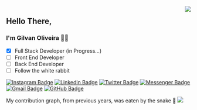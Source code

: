 <!-- Resumo das atividades no GitHub -->
<img align="right" src="https://github-readme-stats.vercel.app/api?username=GilvanPOliveira&show_icons=true&icon_color=CE1D2D&text_color=718096&bg_color=00000000&hide_title=true&hide_border=true"/>

## Hello There, 
### I'm Gilvan Oliveira 🙋‍♂️

- [X] Full Stack Developer (in Progress...)
- [ ] Front End Developer
- [ ] Back End Developer
- [ ] Follow the white rabbit

<!-- Social -->
[![Instagram Badge](https://img.shields.io/badge/-<-E4405F?style=flat&logo=Instagram&logoColor=white)](https://www.instagram.com/gilvanpoliveira/ "Connect on Instagram")
[![Linkedin Badge](https://img.shields.io/badge/-<-007bb6?style=flat&logo=Linkedin&logoColor=white)](https://www.linkedin.com/in/gilvanpoliveira/ "Connect on LinkedIn")
[![Twitter Badge](https://img.shields.io/badge/-<-00aced?style=flat&logo=Twitter&logoColor=white)](https://twitter.com/GilvanPOliveira "Follow on Twitter")
[![Messenger Badge](https://img.shields.io/badge/-<-0078FF?style=flat&logo=Messenger&logoColor=white)](https://m.me/gilvanpoliveira06 "Connect on Facebook")
[![Gmail Badge](https://img.shields.io/badge/-<-c14438?style=flat&logo=Gmail&logoColor=white)](mailto:gilvanpoliveira06@gmail.com "Connect via Email")
[![GitHub Badge](https://img.shields.io/badge/-<-0000?style=flat&logo=GitHub&logoColor=white)](https://github.com/GilvanPOliveira)


<!-- Exibir Trofeus -->
<!-- TEMAS: dark, radical, merko, gruvbox, tokyonight, onedark, cobalt, synthwave, highcontrast, dracula -->
<!-- [![trophy](https://github-profile-trophy.vercel.app/?username=GilvanPOliveira&theme=dracula)](https://github.com/ryo-ma/github-profile-trophy) -->

<!-- Exibir Linguagens mais utilizadas -->
<!-- <img align="right" src="https://github-readme-stats.vercel.app/api/top-langs/?username=GilvanPOliveira&layout=compact&langs_count=10&theme=dark"/> -->

<!-- Gif Snake do gráfico de contribuição -->
My contribution graph, from previous years, was eaten by the snake 🐍
<img src='https://github.com/LuigiGF/LuigiGF/blob/output/github-contribution-grid-snake.svg'> 

<!-- Gif Snake
Light Mode
<img align='center' src='https://github.com/mayankchaudhary26/mayankchaudhary26/blob/output/github-contribution-grid-snake.gif' width='900"'> 
Dark Mode
![Snake animation](https://github.com/LuigiGF/LuigiGF/blob/output/github-contribution-grid-snake.svg)
-->
